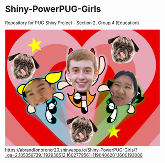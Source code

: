 # Shiny-PowerPUG-Girls
Repository for PUG Shiny Project - Section 2, Group 4 (Education)

![](https://github.com/stat231-f20/Shiny-PowerPUG-Girls/blob/master/images/powerPUGgirls.png)
https://abrandfonbrener23.shinyapps.io/Shiny-PowerPUG-Girls/?_ga=2.105356739.1192936512.1602779561-1190406201.1600193006
